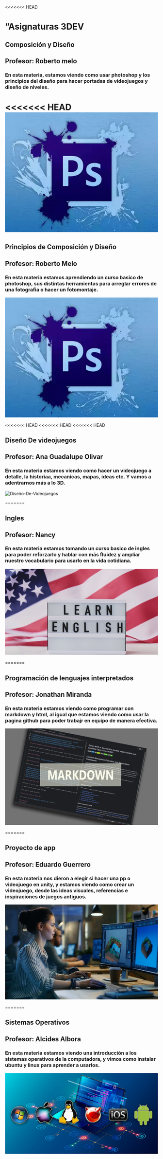 <<<<<<< HEAD
# ”Asignaturas 3DEV

## Composición y Diseño 

## Profesor: Roberto melo 

### En esta materia, estamos viendo como usar photoshop y los principios del diseño para hacer portadas de videojuegos y diseño de niveles.

<<<<<<< HEAD
![Comp-y-Diseño](../Assets/Principios%20de%20composición%20y%20diseño.jpg)
=======



## Principios de Composición y Diseño 

## Profesor: Roberto Melo 

### En esta materia estamos aprendiendo un curso basico de photoshop, sus distintas herramientas para arreglar errores de una fotografia o hacer un fotomontaje.

![Imagen-comp-y-Diseño](../Assets/Principios%20de%20composición%20y%20diseño.jpg)

<<<<<<< HEAD
<<<<<<< HEAD
<<<<<<< HEAD
## Diseño De videojuegos

## Profesor: Ana Guadalupe Olivar

### En esta materia estamos viendo como hacer un videojuego a detalle, la historiaa, mecanicas, mapas, ideas etc. Y vamos a adentrarnos más a lo 3D.

![Diseño-De-Videojuegos](../Assets/Diseño-De-Videojuegos.jpg)


=======
## Ingles

## Profesor: Nancy

### En esta materia estamos tomando un curso basico de ingles para poder reforzarlo y hablar con más fluidez y ampliar nuestro vocabulario para usarlo en la vida cotidiana.

![Imagen-Ingles](../Assets/Ingles.png)
 

=======
## Programación de lenguajes interpretados

## Profesor: Jonathan Miranda 

### En esta materia estamos viendo como programar con markdown y html, al igual que estamos viendo como usar la pagina github para poder trabajr en equipo de manera efectiva.

![Imagen-Lenguajes-Inter](../Assets/Lenguajes%20interpretados.jpg)

=======
## Proyecto de app

## Profesor: Eduardo Guerrero 

### En esta materia nos  dieron a elegir si hacer una pp o videojuego en unity, y estamos viendo como crear un videojuego, desde las ideas visuales, referencias e inspiraciones de juegos antiguos.

![Imagen-Proyecto-App](../Assets/Proyecto%20app.jpg)

=======
## Sistemas Operativos 

## Profesor: Alcides Albora 

### En esta materia estamos viendo una introducción a los sistemas operativos de la computadora, y vimos como instalar ubuntu y linux para aprender a usarlos.

![Sistemas-Operativos](../Assets/Sistemas%20operativos.jpg)

